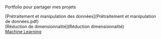 Portfolio pour partager mes projets

[Prétraitement et manipulation des données](Prétraitement et manipulation de données.pdf)
<br />
[Réduction de dimensionnalité](Réduction dimensionnalité)
<br />
[Machine Learning](Introduction%20au%20machine%20learning.html)

<!---
ggleiZes/ggleiZes is a ✨ special ✨ repository because its `README.md` (this file) appears on your GitHub profile.
You can click the Preview link to take a look at your changes.
--->
